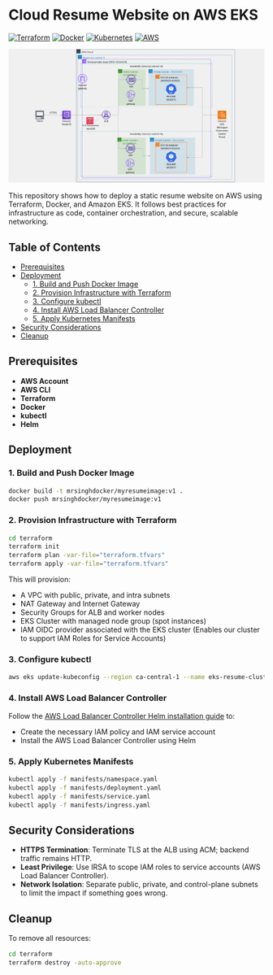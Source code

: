 
# Cloud Resume Website on AWS EKS

[![Terraform](https://img.shields.io/badge/Terraform-%233967FA.svg?style=flat&logo=terraform&logoColor=white)](https://terraform.io)
[![Docker](https://img.shields.io/badge/Docker-%230db7ed.svg?style=flat&logo=docker&logoColor=white)](https://docker.com)
[![Kubernetes](https://img.shields.io/badge/Kubernetes-%23326CE5.svg?style=flat&logo=kubernetes&logoColor=white)](https://kubernetes.io)
[![AWS](https://img.shields.io/badge/AWS-%23FF9900.svg?style=flat&logo=amazon-aws&logoColor=white)](https://aws.amazon.com)

<p align="center">
  <img src="architecture.png" alt="AWS Architecture Diagram" width="600" />
</p>

This repository shows how to deploy a static resume website on AWS using Terraform, Docker, and Amazon EKS. It follows best practices for infrastructure as code, container orchestration, and secure, scalable networking.

## Table of Contents
- [Prerequisites](#prerequisites)
- [Deployment](#deployment)
  - [1. Build and Push Docker Image](#1-build-and-push-docker-image)
  - [2. Provision Infrastructure with Terraform](#2-provision-infrastructure-with-terraform)
  - [3. Configure kubectl](#3-configure-kubectl)
  - [4. Install AWS Load Balancer Controller](#4-install-aws-load-balancer-controller)
  - [5. Apply Kubernetes Manifests](#5-apply-kubernetes-manifests)
- [Security Considerations](#security-considerations)
- [Cleanup](#cleanup)

## Prerequisites
- **AWS Account**
- **AWS CLI** 
- **Terraform** 
- **Docker** 
- **kubectl** 
- **Helm** 

## Deployment

### 1. Build and Push Docker Image
```bash
docker build -t mrsinghdocker/myresumeimage:v1 .
docker push mrsinghdocker/myresumeimage:v1
```

### 2. Provision Infrastructure with Terraform
```bash
cd terraform
terraform init
terraform plan -var-file="terraform.tfvars"
terraform apply -var-file="terraform.tfvars"
```

This will provision:
- A VPC with public, private, and intra subnets
- NAT Gateway and Internet Gateway
- Security Groups for ALB and worker nodes
- EKS Cluster with managed node group (spot instances)
- IAM OIDC provider associated with the EKS cluster 
(Enables our cluster to support IAM Roles for Service Accounts)

### 3. Configure kubectl
```bash
aws eks update-kubeconfig --region ca-central-1 --name eks-resume-cluster
```

### 4. Install AWS Load Balancer Controller
Follow the [AWS Load Balancer Controller Helm installation guide](https://docs.aws.amazon.com/eks/latest/userguide/lbc-helm.html) to: 
- Create the necessary IAM policy and IAM service account
- Install the AWS Load Balancer Controller using Helm

### 5. Apply Kubernetes Manifests
```bash
kubectl apply -f manifests/namespace.yaml
kubectl apply -f manifests/deployment.yaml
kubectl apply -f manifests/service.yaml
kubectl apply -f manifests/ingress.yaml
```

## Security Considerations
- **HTTPS Termination**: Terminate TLS at the ALB using ACM; backend traffic remains HTTP.
- **Least Privilege**: Use IRSA to scope IAM roles to service accounts (AWS Load Balancer Controller).
- **Network Isolation**: Separate public, private, and control-plane subnets to limit the impact if something goes wrong.

## Cleanup
To remove all resources:
```bash
cd terraform
terraform destroy -auto-approve
```
